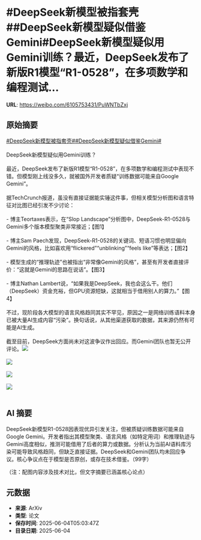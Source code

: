 # #DeepSeek新模型被指套壳##DeepSeek新模型疑似借鉴Gemini#DeepSeek新模型疑似用Gemini训练？最近，DeepSeek发布了新版R1模型“R1-0528”，在多项数学和编程测试...

**URL**: https://weibo.com/6105753431/PuWNTbZxj

## 原始摘要

<a href="https://m.weibo.cn/search?containerid=231522type%3D1%26t%3D10%26q%3D%23DeepSeek%E6%96%B0%E6%A8%A1%E5%9E%8B%E8%A2%AB%E6%8C%87%E5%A5%97%E5%A3%B3%23&amp;extparam=%23DeepSeek%E6%96%B0%E6%A8%A1%E5%9E%8B%E8%A2%AB%E6%8C%87%E5%A5%97%E5%A3%B3%23" data-hide=""><span class="surl-text">#DeepSeek新模型被指套壳#</span></a><a href="https://m.weibo.cn/search?containerid=231522type%3D1%26t%3D10%26q%3D%23DeepSeek%E6%96%B0%E6%A8%A1%E5%9E%8B%E7%96%91%E4%BC%BC%E5%80%9F%E9%89%B4Gemini%23&amp;extparam=%23DeepSeek%E6%96%B0%E6%A8%A1%E5%9E%8B%E7%96%91%E4%BC%BC%E5%80%9F%E9%89%B4Gemini%23" data-hide=""><span class="surl-text">#DeepSeek新模型疑似借鉴Gemini#</span></a><br><br>DeepSeek新模型疑似用Gemini训练？<br><br>最近，DeepSeek发布了新版R1模型“R1-0528”，在多项数学和编程测试中表现不错。但模型刚上线没多久，就被国外开发者质疑“训练数据可能来自Google Gemini”。<br><br>据TechCrunch报道，虽没有直接证据能实锤这件事，但相关模型分析图和语言特征对比图已经引发不少讨论：<br><br>- 博主Teortaxes表示，在“Slop Landscape”分析图中，DeepSeek-R1-0528与Gemini多个版本模型聚类非常接近；【图1】<br><br>- 博主Sam Paech发现，DeepSeek-R1-0528的关键词、短语习惯也明显偏向Gemini的风格，比如喜欢用“flickered”“unblinking”“feels like”等表达；【图2】<br><br>- 模型生成的“推理轨迹”也被指出“非常像Gemini的风格”，甚至有开发者直接评价：“这就是Gemini的思路在说话”。【图3】<br><br>- 博主Nathan Lambert说，“如果我是DeepSeek，我也会这么干。他们（DeepSeek）资金充裕，但GPU资源短缺，这就相当于借用别人的算力。”【图4】<br><br>不过，现阶段各大模型的语言风格趋同其实不罕见，原因之一是网络训练语料本身已被大量AI生成内容“污染”。换句话说，从其他渠道获取的数据，其来源仍然有可能是AI生成。<br><br>截至目前，DeepSeek方面尚未对这波争议作出回应。而Gemini团队也暂无公开评论。<img style="" src="https://tvax1.sinaimg.cn/large/006Fd7o3gy1i2333nd00zj314c2rm7wh.jpg" referrerpolicy="no-referrer"><br><br><img style="" src="https://tvax4.sinaimg.cn/large/006Fd7o3gy1i2333ocu8kj30uw0wiqb5.jpg" referrerpolicy="no-referrer"><br><br><img style="" src="https://tvax1.sinaimg.cn/large/006Fd7o3gy1i2333q6vyuj30zk0nu14g.jpg" referrerpolicy="no-referrer"><br><br><img style="" src="https://tvax1.sinaimg.cn/large/006Fd7o3gy1i2333rc2vqj30zk0d6wjx.jpg" referrerpolicy="no-referrer"><br><br>

## AI 摘要

DeepSeek新模型R1-0528因表现优异引发关注，但被质疑训练数据可能来自Google Gemini。开发者指出其模型聚类、语言风格（如特定用词）和推理轨迹与Gemini高度相似，推测可能借用了后者的算力或数据。分析认为当前AI语料库污染可能导致风格趋同，但缺乏直接证据。DeepSeek和Gemini团队均未回应争议。核心争议点在于模型是否原创，或存在技术借鉴。（99字）  

（注：配图内容涉及技术对比，但文字摘要已涵盖核心论点）

## 元数据

- **来源**: ArXiv
- **类型**: 论文
- **保存时间**: 2025-06-04T05:03:47Z
- **目录日期**: 2025-06-04
